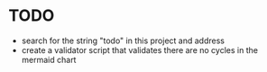 # TODO 
- search for the string "todo" in this project and address
- create a validator script that validates there are no cycles in the mermaid chart